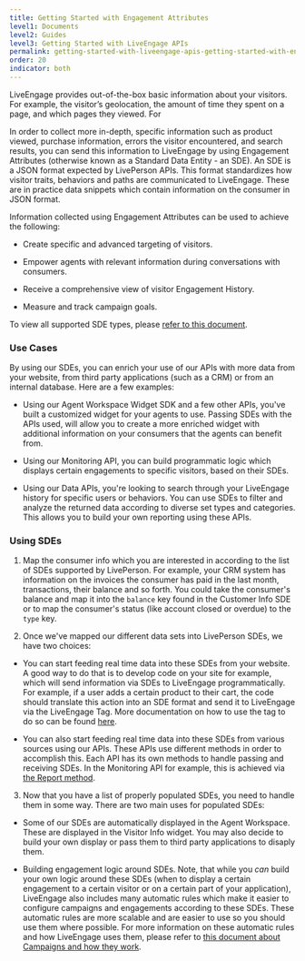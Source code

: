 ```yaml
---
title: Getting Started with Engagement Attributes
level1: Documents
level2: Guides
level3: Getting Started with LiveEngage APIs
permalink: getting-started-with-liveengage-apis-getting-started-with-engagement-attributes.html
order: 20
indicator: both
---
```


LiveEngage provides out-of-the-box basic information about your visitors. For example, the visitor’s geolocation, the amount of time they spent on a page, and which pages they viewed. For

In order to collect more in-depth, specific information such as product viewed, purchase information, errors the visitor encountered, and search results, you can send this information to LiveEngage by using Engagement Attributes (otherwise known as a Standard Data Entity - an SDE). An SDE is a JSON format expected by LivePerson APIs. This format standardizes how visitor traits, behaviors and paths are communicated to LiveEngage. These are in practice data snippets which contain information on the consumer in JSON format.

Information collected using Engagement Attributes can be used to achieve the following:

* Create specific and advanced targeting of visitors.

* Empower agents with relevant information during conversations with consumers.

* Receive a comprehensive view of visitor Engagement History.

* Measure and track campaign goals.

To view all supported SDE types, please [refer to this document](engagment-attributes-overview.html).

### Use Cases

By using our SDEs, you can enrich your use of our APIs with more data from your website, from third party applications (such as a CRM) or from an internal database. Here are a few examples:

* Using our Agent Workspace Widget SDK and a few other APIs, you've built a customized widget for your agents to use. Passing SDEs with the APIs used, will allow you to create a more enriched widget with additional information on your consumers that the agents can benefit from.

* Using our Monitoring API, you can build programmatic logic which displays certain engagements to specific visitors, based on their SDEs.

* Using our Data APIs, you're looking to search through your LiveEngage history for specific users or behaviors. You can use SDEs to filter and analyze the returned data according to diverse set types and categories. This allows you to build your own reporting using these APIs.

### Using SDEs

1) Map the consumer info which you are interested in according to the list of SDEs supported by LivePerson. For example, your CRM system has information on the invoices the consumer has paid in the last month, transactions, their balance and so forth. You could take the consumer's balance and map it into the `balance` key found in the Customer Info SDE or to map the consumer's status (like account closed or overdue) to the `type` key.

2) Once we've mapped our different data sets into LivePerson SDEs, we have two choices:

  * You can start feeding real time data into these SDEs from your website. A good way to do that is to develop code on your site for example, which will send information via SDEs to LiveEngage programmatically. For example, if a user adds a certain product to their cart, the code should translate this action into an SDE format and send it to LiveEngage via the LiveEngage Tag. More documentation on how to use the tag to do so can be found [here](engagement-attributes-setting-up.html).

  * You can also start feeding real time data into these SDEs from various sources using our APIs. These APIs use different methods in order to accomplish this. Each API has its own methods to handle passing and receiving SDEs. In the Monitoring API for example, this is achieved via [the Report method](rt-interactions-monitoring-methods-report.html).

3) Now that you have a list of properly populated SDEs, you need to handle them in some way. There are two main uses for populated SDEs:

  * Some of our SDEs are automatically displayed in the Agent Workspace. These are displayed in the Visitor Info widget. You may also decide to build your own display or pass them to third party applications to disaply them.

  * Building engagement logic around SDEs. Note, that while you _can_ build your own logic around these SDEs (when to display a certain engagement to a certain visitor or on a certain part of your application), LiveEngage also includes many automatic rules which make it easier to configure campaigns and engagements according to these SDEs. These automatic rules are more scalable and are easier to use so you should use them where possible. For more information on these automatic rules and how LiveEngage uses them, please refer to [this document about Campaigns and how they work](https://liveengage.liveperson.net/a/new/?connectionOpenArticle=about-campaigns).
